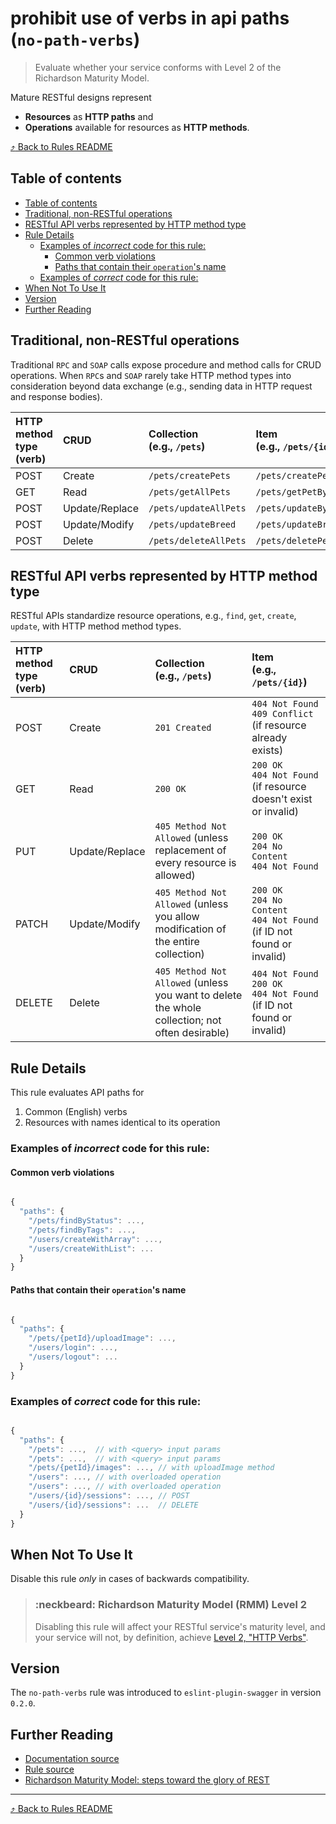 # prohibit use of verbs in api paths (`no-path-verbs`)
> Evaluate whether your service conforms with Level 2 of the Richardson Maturity Model.

Mature RESTful designs represent

* **Resources** as **HTTP paths** and
* **Operations** available for resources as **HTTP methods**.

[:arrow_heading_up: Back to Rules README][rules-readme]

## Table of contents
<!-- TOC depthFrom:2 depthTo:6 withLinks:1 updateOnSave:1 orderedList:0 -->

- [Table of contents](#table-of-contents)
- [Traditional, non-RESTful operations](#traditional-non-restful-operations)
- [RESTful API verbs represented by HTTP method type](#restful-api-verbs-represented-by-http-method-type)
- [Rule Details](#rule-details)
	- [Examples of _incorrect_ code for this rule:](#examples-of-incorrect-code-for-this-rule)
		- [Common verb violations](#common-verb-violations)
		- [Paths that contain their `operation`'s name](#paths-that-contain-their-operations-name)
	- [Examples of _correct_ code for this rule:](#examples-of-correct-code-for-this-rule)
- [When Not To Use It](#when-not-to-use-it)
- [Version](#version)
- [Further Reading](#further-reading)

<!-- /TOC -->


## Traditional, non-RESTful operations

Traditional `RPC` and `SOAP` calls expose procedure and method calls for CRUD operations. When `RPC`s and `SOAP` rarely take HTTP method types into consideration beyond data exchange (e.g., sending data in HTTP request and response bodies).

| HTTP method type (verb) | CRUD | Collection<br>(e.g., `/pets`) | Item<br>(e.g., `/pets/{id}`) |
|:------------------------|:-----|:---------- |:---- |
| POST | Create | `/pets/createPets` | `/pets/createPet` |
| GET | Read | `/pets/getAllPets` | `/pets/getPetById` |
| POST | Update/Replace | `/pets/updateAllPets` | `/pets/updateById` |
| POST | Update/Modify | `/pets/updateBreed` | `/pets/updateBreedById` |
| POST | Delete | `/pets/deleteAllPets` | `/pets/deletePetsByBreed` |

## RESTful API verbs represented by HTTP method type

RESTful APIs standardize resource operations, e.g., `find`, `get`, `create`, `update`, with HTTP method method types.

| HTTP method type (verb) | CRUD | Collection<br>(e.g., `/pets`) | Item<br>(e.g., `/pets/{id}`) |
|:------------------------|:-----|:---------- |:---- |
| POST | Create | `201 Created` | `404 Not Found`<br>`409 Conflict` (if resource already exists) |
| GET | Read | `200 OK` | `200 OK`<br>`404 Not Found` (if resource doesn't exist or invalid) |
| PUT | Update/Replace | `405 Method Not Allowed` (unless replacement of every resource is allowed) | `200 OK`<br>`204 No Content`<br>`404 Not Found` |
| PATCH | Update/Modify | `405 Method Not Allowed` (unless you allow modification of the entire collection) | `200 OK`<br>`204 No Content`<br>`404 Not Found` (if ID not found or invalid) |
| DELETE | Delete | `405 Method Not Allowed` (unless you want to delete the whole collection; not often desirable) | `404 Not Found`<br>`200 OK`<br>`404 Not Found` (if ID not found or invalid) |


## Rule Details

This rule evaluates API paths for

1. Common (English) verbs
2. Resources with names identical to its operation

### Examples of _incorrect_ code for this rule:

#### Common verb violations

```js

{
  "paths": {
    "/pets/findByStatus": ...,
    "/pets/findByTags": ...,
    "/users/createWithArray": ...,
    "/users/createWithList": ...
  }
}

```

#### Paths that contain their `operation`'s name

```js

{
  "paths": {
    "/pets/{petId}/uploadImage": ...,
    "/users/login": ...,
    "/users/logout": ...
  }
}

```

### Examples of _correct_ code for this rule:

```js

{
  "paths": {
    "/pets": ...,  // with <query> input params
    "/pets": ...,  // with <query> input params
    "/pets/{petId}/images": ..., // with uploadImage method
    "/users": ..., // with overloaded operation
    "/users": ..., // with overloaded operation
    "/users/{id}/sessions": ..., // POST
    "/users/{id}/sessions": ...  // DELETE
  }
}

```

## When Not To Use It

Disable this rule _only_ in cases of backwards compatibility.

> ### :neckbeard: Richardson Maturity Model (RMM) Level 2
>
> Disabling this rule will affect your RESTful service's maturity level, and your service will not, by definition, achieve [Level 2, "HTTP Verbs"][rmm-level-2-url].

## Version

The `no-path-verbs` rule was introduced to `eslint-plugin-swagger` in version `0.2.0`.

## Further Reading

* [Documentation source][doc-src-url]
* [Rule source][rule-src-url]
* [Richardson Maturity Model: steps toward the glory of REST][rmm-url]

---
[:arrow_heading_up: Back to Rules README][rules-readme]

[doc-src-url]: ./docs/rules/no-path-verbs.md
[rmm-level-2-url]: https://martinfowler.com/articles/richardsonMaturityModel.html#level2
[rmm-url]: https://martinfowler.com/articles/richardsonMaturityModel.html
[rule-src-url]: ./lib/rules/no-path-verbs.js
[rules-readme]: ./README.md
